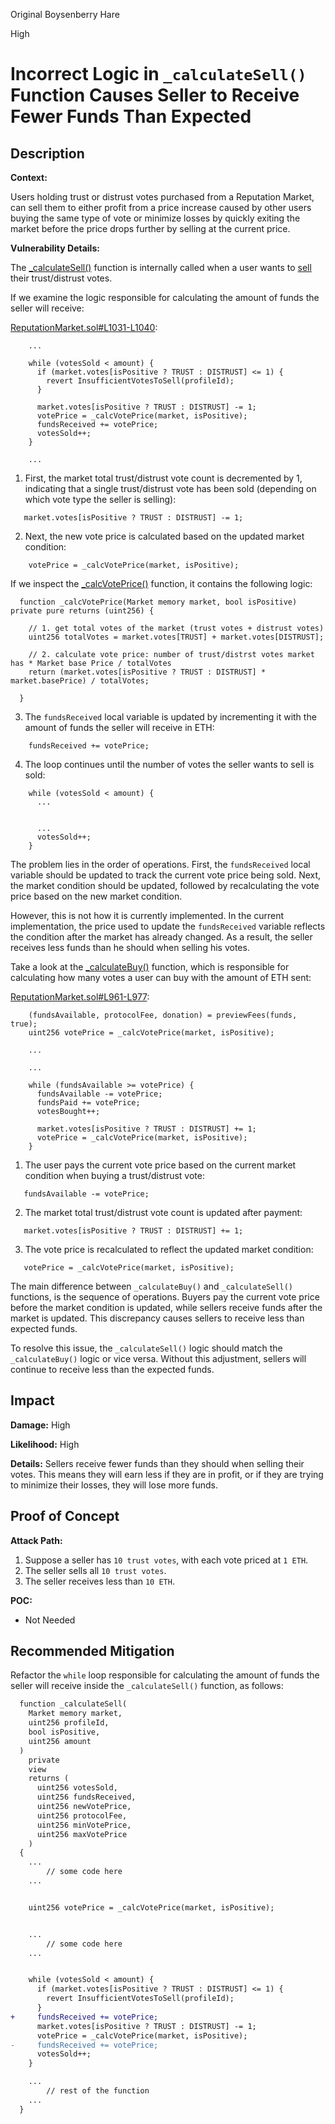 Original Boysenberry Hare

High

# Incorrect Logic in `_calculateSell()` Function Causes Seller to Receive Fewer Funds Than Expected

## Description

**Context:**

Users holding trust or distrust votes purchased from a Reputation Market, can sell them to either profit from a price increase caused by other users buying the same type of vote or minimize losses by quickly exiting the market before the price drops further by selling at the current price.

**Vulnerability Details:**

The [_calculateSell()](https://github.com/sherlock-audit/2024-11-ethos-network-ii/blob/57c02df7c56f0b18c681a89ebccc28c86c72d8d8/ethos/packages/contracts/contracts/ReputationMarket.sol#L1003-L1045) function is internally called when a user wants to [sell](https://github.com/sherlock-audit/2024-11-ethos-network-ii/blob/57c02df7c56f0b18c681a89ebccc28c86c72d8d8/ethos/packages/contracts/contracts/ReputationMarket.sol#L495-L534) their trust/distrust votes.

If we examine the logic responsible for calculating the amount of funds the seller will receive:

[ReputationMarket.sol#L1031-L1040](https://github.com/sherlock-audit/2024-11-ethos-network-ii/blob/57c02df7c56f0b18c681a89ebccc28c86c72d8d8/ethos/packages/contracts/contracts/ReputationMarket.sol#L1031-L1040):

```solidity
    ...

    while (votesSold < amount) {
      if (market.votes[isPositive ? TRUST : DISTRUST] <= 1) {
        revert InsufficientVotesToSell(profileId);
      }

      market.votes[isPositive ? TRUST : DISTRUST] -= 1;
      votePrice = _calcVotePrice(market, isPositive);
      fundsReceived += votePrice;
      votesSold++;
    }

    ...
```

1. First, the market total trust/distrust vote count is decremented by 1, indicating that a single trust/distrust vote has been sold (depending on which vote type the seller is selling):

```solidity
   market.votes[isPositive ? TRUST : DISTRUST] -= 1;
```

2. Next, the new vote price is calculated based on the updated market condition:

```solidity
    votePrice = _calcVotePrice(market, isPositive);
```

If we inspect the [_calcVotePrice()](https://github.com/sherlock-audit/2024-11-ethos-network-ii/blob/57c02df7c56f0b18c681a89ebccc28c86c72d8d8/ethos/packages/contracts/contracts/ReputationMarket.sol#L920-L923) function, it contains the following logic:

```solidity
  function _calcVotePrice(Market memory market, bool isPositive) private pure returns (uint256) {

    // 1. get total votes of the market (trust votes + distrust votes)
    uint256 totalVotes = market.votes[TRUST] + market.votes[DISTRUST];

    // 2. calculate vote price: number of trust/distrst votes market has * Market base Price / totalVotes
    return (market.votes[isPositive ? TRUST : DISTRUST] * market.basePrice) / totalVotes;

  }
```

3. The `fundsReceived` local variable is updated by incrementing it with the amount of funds the seller will receive in ETH:

```solidity
    fundsReceived += votePrice;
```

4. The loop continues until the number of votes the seller wants to sell is sold:

```solidity
    while (votesSold < amount) {
      ...


      ...
      votesSold++;
    }
```

The problem lies in the order of operations. First, the `fundsReceived` local variable should be updated to track the current vote price being sold. Next, the market condition should be updated, followed by recalculating the vote price based on the new market condition.

However, this is not how it is currently implemented. In the current implementation, the price used to update the `fundsReceived` variable reflects the condition after the market has already changed. As a result, the seller receives less funds than he should when selling his votes.

Take a look at the [_calculateBuy()](https://github.com/sherlock-audit/2024-11-ethos-network-ii/blob/57c02df7c56f0b18c681a89ebccc28c86c72d8d8/ethos/packages/contracts/contracts/ReputationMarket.sol#L942-L983) function, which is responsible for calculating how many votes a user can buy with the amount of ETH sent:

[ReputationMarket.sol#L961-L977](https://github.com/sherlock-audit/2024-11-ethos-network-ii/blob/57c02df7c56f0b18c681a89ebccc28c86c72d8d8/ethos/packages/contracts/contracts/ReputationMarket.sol#L961-L977):

```solidity
    (fundsAvailable, protocolFee, donation) = previewFees(funds, true);
    uint256 votePrice = _calcVotePrice(market, isPositive);

    ...

    ...

    while (fundsAvailable >= votePrice) {
      fundsAvailable -= votePrice;
      fundsPaid += votePrice;
      votesBought++;

      market.votes[isPositive ? TRUST : DISTRUST] += 1;
      votePrice = _calcVotePrice(market, isPositive);
    }
```

1. The user pays the current vote price based on the current market condition when buying a trust/distrust vote:

```solidity
   fundsAvailable -= votePrice;
```

2. The market total trust/distrust vote count is updated after payment:

```solidity
   market.votes[isPositive ? TRUST : DISTRUST] += 1;
```

3. The vote price is recalculated to reflect the updated market condition:

```solidity
   votePrice = _calcVotePrice(market, isPositive);
```

The main difference between `_calculateBuy()` and `_calculateSell()` functions, is the sequence of operations. Buyers pay the current vote price before the market condition is updated, while sellers receive funds after the market is updated. This discrepancy causes sellers to receive less than expected funds.

To resolve this issue, the `‍_calculateSell()‍‍‍‍‍` logic should match the `_calculateBuy()` logic or vice versa. Without this adjustment, sellers will continue to receive less than the expected funds.

## Impact

**Damage:** High

**Likelihood:** High

**Details:** Sellers receive fewer funds than they should when selling their votes. This means they will earn less if they are in profit, or if they are trying to minimize their losses, they will lose more funds.

## Proof of Concept

**Attack Path:**

1. Suppose a seller has `10 trust votes`, with each vote priced at `1 ETH`.
2. The seller sells all `10 trust votes`.
3. The seller receives less than `10 ETH`.

**POC:**

- Not Needed

## Recommended Mitigation

Refactor the `while` loop responsible for calculating the amount of funds the seller will receive inside the `_calculateSell()` function, as follows:

```diff
  function _calculateSell(
    Market memory market,
    uint256 profileId,
    bool isPositive,
    uint256 amount
  )
    private
    view
    returns (
      uint256 votesSold,
      uint256 fundsReceived,
      uint256 newVotePrice,
      uint256 protocolFee,
      uint256 minVotePrice,
      uint256 maxVotePrice
    )
  {
    ...
        // some code here
    ...


    uint256 votePrice = _calcVotePrice(market, isPositive);


    ...
        // some code here
    ...


    while (votesSold < amount) {
      if (market.votes[isPositive ? TRUST : DISTRUST] <= 1) {
        revert InsufficientVotesToSell(profileId);
      }
+     fundsReceived += votePrice;
      market.votes[isPositive ? TRUST : DISTRUST] -= 1;
      votePrice = _calcVotePrice(market, isPositive);
-     fundsReceived += votePrice;
      votesSold++;
    }

    ...
        // rest of the function
    ...
  }
```